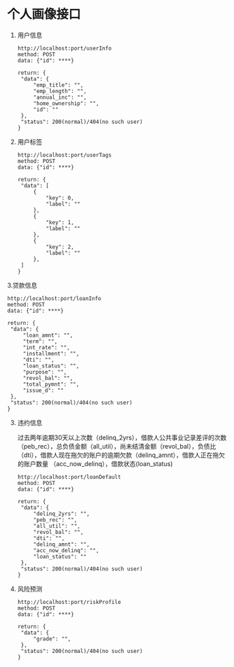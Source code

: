 # 个人画像接口

1. 用户信息

   ```
   http://localhost:port/userInfo
   method: POST
   data: {"id": ****}
   
   return: {
   	"data": {
   		"emp_title": "",
   		"emp_length": "",
   		"annual_inc": "",
   		"home_ownership": "",
   		"id": ""
   	},
   	"status": 200(normal)/404(no such user)
   }
   ```

   

2. 用户标签

   ```
   http://localhost:port/userTags
   method: POST
   data: {"id": ****}
   
   return: {
   	"data": [
   		{
   			"key": 0,
   			"label": ""
   		},
   		{
   			"key": 1,
   			"label": ""
   		},
   		{
   			"key": 2,
   			"label": ""
   		},
   	]
   }
   ```

3.贷款信息
   ```
   http://localhost:port/loanInfo
   method: POST
   data: {"id": ****}
   
   return: {
   	"data": {
   		"loan_amnt": "",
		"term": "",
		"int_rate": "",
		"installment": "",
		"dti": "",
		"loan_status": "",
		"purpose": "",
		"revol_bal": "",
        "total_pymnt": "",
		"issue_d": ""
   	},
   	"status": 200(normal)/404(no such user)
   }
   ```

3. 违约信息

   过去两年逾期30天以上次数（delinq_2yrs），借款人公共事业记录差评的次数（peb_rec），总负债金额（all_util），尚未结清金额（revol_bal），负债比（dti），借款⼈现在拖⽋的账户的逾期欠款（delinq_amnt），借款⼈正在拖⽋的账户数量 （acc_now_delinq），借款状态(loan_status)

   ```
   http://localhost:port/loanDefault
   method: POST
   data: {"id": ****}
   
   return: {
   	"data": {
   		"delinq_2yrs": "",
   		"peb_rec": "",
   		"all_util": "",
   		"revol_bal": "",
   		"dti": "",
   		"delinq_amnt": "",
   		"acc_now_delinq": "",
   		"loan_status": ""
   	},
   	"status": 200(normal)/404(no such user)
   }
   ```

   

4. 风险预测

   ```
   http://localhost:port/riskProfile
   method: POST
   data: {"id": ****}
   
   return: {
   	"data": {
   		"grade": "",
   	},
   	"status": 200(normal)/404(no such user)
   }
   ```

   

